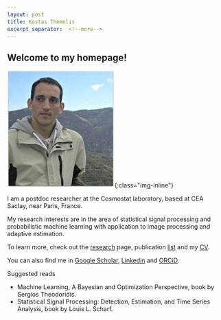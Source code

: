 ```yaml
---
layout: post
title: Kostas Themelis
excerpt_separator:  <!--more-->
---
```


## Welcome to my homepage!


![me](/images/dscn2366_2_.jpg){:class="img-inline"}

I am a postdoc researcher at the Cosmostat laboratory, based at CEA Saclay, near Paris, France. 

My research interests are in the area of statistical signal processing and probabilistic machine learning with application to image processing and adaptive estimation.

To learn more, check out the [research](https://themelis.github.io/research.html "research") page, publication [list](https://themelis.github.io/publications.html "pubs") and my [CV]( https://themelis.github.io/contact.html"contact").

You can also find me in [Google Scholar](http://scholar.google.gr/citations?user=q6vZ-pwAAAAJ&hl=en "scholar"), [Linkedin](http://www.linkedin.com/pub/konstantinos-themelis/13/625/266 "linkedin") and [ORCiD](http://orcid.org/0000-0002-0090-4312 "ORCiD").

Suggested reads

* Machine Learning, A Bayesian and Optimization Perspective, book by Sergios Theodoridis.
* Statistical Signal Processing: Detection, Estimation, and Time Series Analysis, book by Louis L. Scharf.
